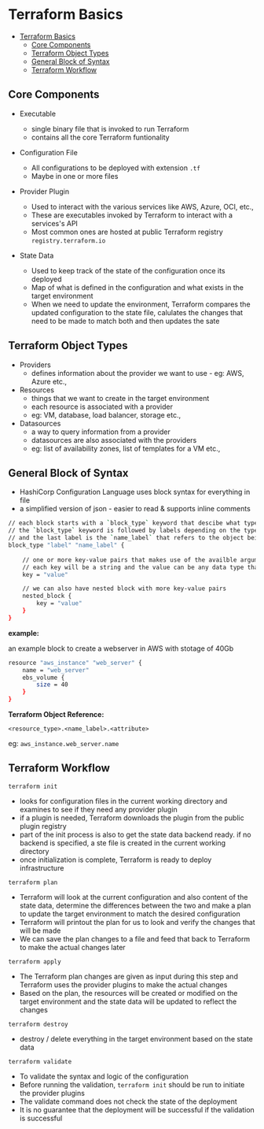 # Terraform Basics

- [Terraform Basics](#terraform-basics)
  - [Core Components](#core-components)
  - [Terraform Object Types](#terraform-object-types)
  - [General Block of Syntax](#general-block-of-syntax)
  - [Terraform Workflow](#terraform-workflow)

## Core Components

- Executable
  - single binary file that is invoked to run Terraform
  - contains all the core Terraform funtionality

- Configuration File
  - All configurations to be deployed with extension `.tf`
  - Maybe in one or more files

- Provider Plugin
  - Used to interact with the various services like AWS, Azure, OCI, etc.,
  - These are executables invoked by Terraform to interact with a services's API
  - Most common ones are hosted at public Terraform registry `registry.terraform.io`

- State Data
  - Used to keep track of the state of the configuration once its deployed
  - Map of what is defined in the configuration and what exists in the target environment
  - When we need to update the environment, Terraform compares the updated configuration to the state file, calulates the changes that need to be made to match both and then updates the sate

## Terraform Object Types

- Providers
  - defines information about the provider we want to use - eg: AWS, Azure etc.,
- Resources
  - things that we want to create in the target environment
  - each resource is associated with a provider
  - eg: VM, database, load balancer, storage etc.,
- Datasources
  - a way to query information from a provider
  - datasources are also associated with the providers
  - eg: list of availability zones, list of templates for a VM etc.,

## General Block of Syntax

- HashiCorp Configuration Language uses block syntax for everything in file
- a simplified version of json - easier to read & supports inline comments

```bash
// each block starts with a `block_type` keyword that descibe what type of object is being described in the block
// the `block_type` keyword is followed by labels depending on the type of object being created
// and the last label is the `name_label` that refers to the object being defined
block_type "label" "name_label" {
    
    // one or more key-value pairs that makes use of the availble arguments for the objecvt type being defined
    // each key will be a string and the value can be any data type that the augument requires 
    key = "value"

    // we can also have nested block with more key-value pairs
    nested_block {
        key = "value"
    }
}
```

**example:**

an example block to create a webserver in AWS with stotage of 40Gb

```bash
resource "aws_instance" "web_server" {
    name = "web_server"
    ebs_volume {
        size = 40
    }
}
```

**Terraform Object Reference:**

`<resource_type>.<name_label>.<attribute>`

eg: `aws_instance.web_server.name`

## Terraform Workflow

`terraform init`

- looks for configuration files in the current working directory and examines to see if they need any provider plugin
- if a plugin is needed, Terraform downloads the plugin from the public plugin registry
- part of the init process is also to get the state data backend ready. if no backend is specified, a ste file is created in the current working directory
- once initialization is complete, Terraform is ready to deploy infrastructure

`terraform plan`

- Terraform will look at the current configuration and also content of the state data, determine the differences between the two and make a plan to update the target environment to match the desired configuration
- Terraform will printout the plan for us to look and verify the changes that will be made
- We can save the plan changes to a file and feed that back to Terraform to make the actual changes later

`terraform apply`

- The Terraform plan changes are given as input during this step and Terraform uses the provider plugins to make the actual changes
- Based on the plan, the resources will be created or modified on the target environment and the state data will be updated to reflect the changes

`terraform destroy`

- destroy / delete everything in the target environment based on the state data

`terraform validate`

- To validate the syntax and logic of the configuration
- Before running the validation, `terraform init` should be run to initiate the provider plugins
- The validate command does not check the state of the deployment
- It is no guarantee that the deployment will be successful if the validation is successful
